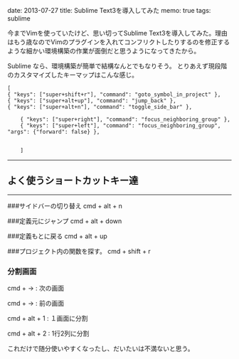 date: 2013-07-27
title: Sublime Text3を導入してみた
memo: true
tags: sublime

今までVimを使っていたけど、思い切ってSublime Text3を導入してみた。理由はもう歳なのでVimのプラグインを入れてコンフリクトしたりするのを修正するような細かい環境構築の作業が面倒だと思うようになってきたから。




Sublime なら、環境構築が簡単で結構なんとでもなりそう。
とりあえず現段階のカスタマイズしたキーマップはこんな感じ。

	[
	{ "keys": ["super+shift+r"], "command": "goto_symbol_in_project" },
	{ "keys": ["super+alt+up"], "command": "jump_back" },
	{ "keys": ["super+alt+n"], "command": "toggle_side_bar" },

		{ "keys": ["super+right"], "command": "focus_neighboring_group" },
		{ "keys": ["super+left"], "command": "focus_neighboring_group", "args": {"forward": false} },


		]


***
## よく使うショートカットキー達
***

###サイドバーの切り替え
cmd + alt + n

###定義元にジャンプ
cmd + alt + down


###定義もとに戻る
cmd + alt + up



###プロジェクト内の関数を探す。
cmd + shift + r



### 分割画面

cmd + -> : 次の画面

cmd + -> : 前の画面

cmd + alt + 1 : １画面に分割

cmd + alt + 2 : 1行2列に分割


これだけで随分使いやすくなったし、だいたいは不満ないと思う。

